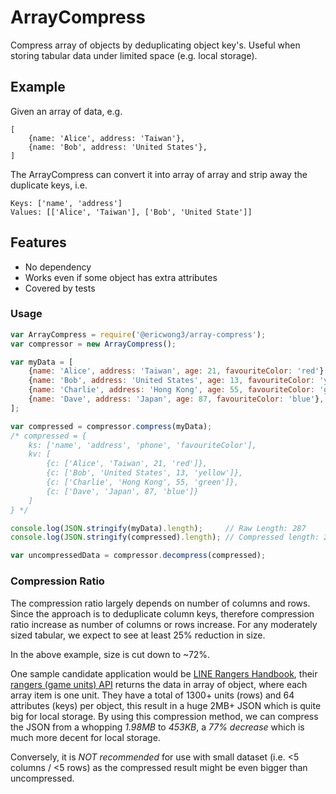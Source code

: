 # ArrayCompress

Compress array of objects by deduplicating object key's. Useful when storing tabular data under limited space (e.g. local storage).



## Example
Given an array of data, e.g.
```
[
    {name: 'Alice', address: 'Taiwan'},
    {name: 'Bob', address: 'United States'},
]
```
The ArrayCompress can convert it into array of array and strip away the duplicate keys, i.e.
```
Keys: ['name', 'address']
Values: [['Alice', 'Taiwan'], ['Bob', 'United State']]
```



## Features

- No dependency
- Works even if some object has extra attributes
- Covered by tests



### Usage

```js
var ArrayCompress = require('@ericwong3/array-compress');
var compressor = new ArrayCompress();

var myData = [
    {name: 'Alice', address: 'Taiwan', age: 21, favouriteColor: 'red'},
    {name: 'Bob', address: 'United States', age: 13, favouriteColor: 'yellow'},
    {name: 'Charlie', address: 'Hong Kong', age: 55, favouriteColor: 'green'},
    {name: 'Dave', address: 'Japan', age: 87, favouriteColor: 'blue'},
];

var compressed = compressor.compress(myData);
/* compressed = {
    ks: ['name', 'address', 'phone', 'favouriteColor'],
    kv: [
        {c: ['Alice', 'Taiwan', 21, 'red']},
        {c: ['Bob', 'United States', 13, 'yellow']},
        {c: ['Charlie', 'Hong Kong', 55, 'green']},
        {c: ['Dave', 'Japan', 87, 'blue']}
    ]
} */

console.log(JSON.stringify(myData).length);     // Raw Length: 287
console.log(JSON.stringify(compressed).length); // Compressed length: 205, reduced by 28%

var uncompressedData = compressor.decompress(compressed);
```


### Compression Ratio

The compression ratio largely depends on number of columns and rows. Since the approach is to deduplicate column keys, therefore compression ratio increase as number of columns or rows increase. For any moderately sized tabular, we expect to see at least 25% reduction in size.

In the above example, size is cut down to ~72%.

One sample candidate application would be [LINE Rangers Handbook](https://rangers.lerico.net), their [rangers (game units) API](https://rangers.lerico.net/api/getRangersBasics) returns the data in array of object, where each array item is one unit. They have a total of 1300+ units (rows) and 64 attributes (keys) per object, this result in a huge 2MB+ JSON which is quite big for local storage. By using this compression method, we can compress the JSON from a whopping *1.98MB* to *453KB*, a *77% decrease* which is much more decent for local storage.

Conversely, it is *NOT recommended* for use with small dataset (i.e. <5 columns / <5 rows) as the compressed result might be even bigger than uncompressed.

